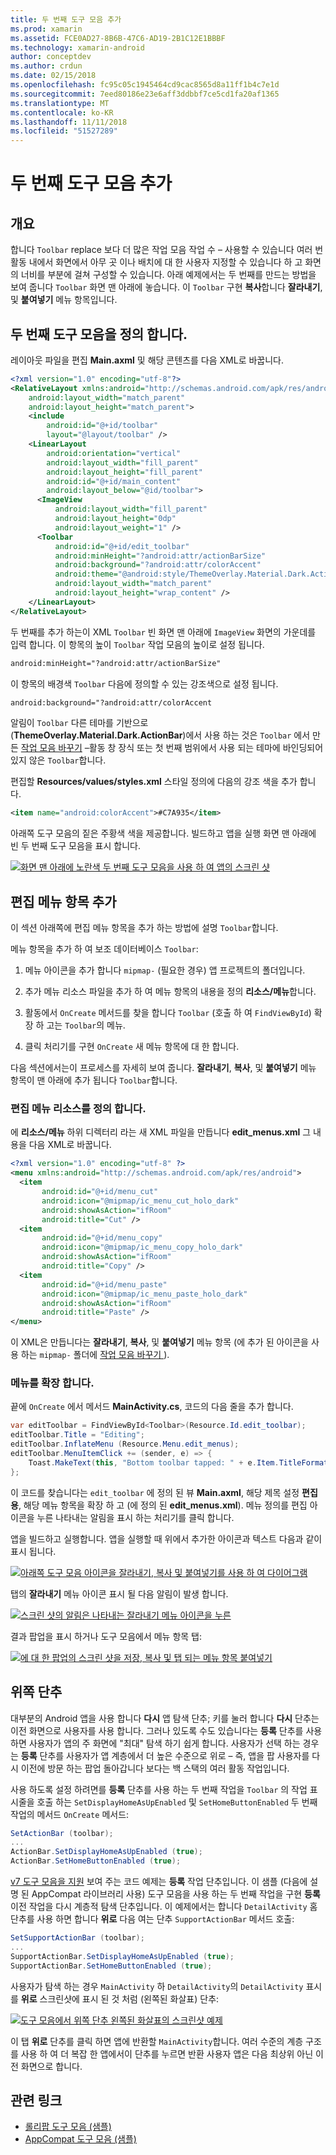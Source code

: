 ```yaml
---
title: 두 번째 도구 모음 추가
ms.prod: xamarin
ms.assetid: FCE0AD27-8B6B-47C6-AD19-2B1C12E1BBBF
ms.technology: xamarin-android
author: conceptdev
ms.author: crdun
ms.date: 02/15/2018
ms.openlocfilehash: fc95c05c1945464cd9cac8565d8a11ff1b4c7e1d
ms.sourcegitcommit: 7eed80186e23e6aff3ddbbf7ce5cd1fa20af1365
ms.translationtype: MT
ms.contentlocale: ko-KR
ms.lasthandoff: 11/11/2018
ms.locfileid: "51527289"
---
```

# <a name="adding-a-second-toolbar"></a>두 번째 도구 모음 추가


## <a name="overview"></a>개요 

합니다 `Toolbar` replace 보다 더 많은 작업 모음 작업 수 &ndash; 사용할 수 있습니다 여러 번 활동 내에서 화면에서 아무 곳 이나 배치에 대 한 사용자 지정할 수 있습니다 하 고 화면의 너비를 부분에 걸쳐 구성할 수 있습니다. 아래 예제에서는 두 번째를 만드는 방법을 보여 줍니다 `Toolbar` 화면 맨 아래에 놓습니다. 이 `Toolbar` 구현 **복사**합니다 **잘라내기**, 및 **붙여넣기** 메뉴 항목입니다. 


## <a name="define-the-second-toolbar"></a>두 번째 도구 모음을 정의 합니다. 

레이아웃 파일을 편집 **Main.axml** 및 해당 콘텐츠를 다음 XML로 바꿉니다.

```xml
<?xml version="1.0" encoding="utf-8"?>
<RelativeLayout xmlns:android="http://schemas.android.com/apk/res/android"
    android:layout_width="match_parent"
    android:layout_height="match_parent">
    <include
        android:id="@+id/toolbar"
        layout="@layout/toolbar" />
    <LinearLayout
        android:orientation="vertical"
        android:layout_width="fill_parent"
        android:layout_height="fill_parent"
        android:id="@+id/main_content"
        android:layout_below="@id/toolbar">
      <ImageView
          android:layout_width="fill_parent"
          android:layout_height="0dp"
          android:layout_weight="1" />
      <Toolbar
          android:id="@+id/edit_toolbar"
          android:minHeight="?android:attr/actionBarSize"
          android:background="?android:attr/colorAccent"
          android:theme="@android:style/ThemeOverlay.Material.Dark.ActionBar"
          android:layout_width="match_parent"
          android:layout_height="wrap_content" />
    </LinearLayout>
</RelativeLayout>
```

두 번째를 추가 하는이 XML `Toolbar` 빈 화면 맨 아래에 `ImageView` 화면의 가운데를 입력 합니다. 이 항목의 높이 `Toolbar` 작업 모음의 높이로 설정 됩니다. 

```xml
android:minHeight="?android:attr/actionBarSize"
```

이 항목의 배경색 `Toolbar` 다음에 정의할 수 있는 강조색으로 설정 됩니다.

```xml
android:background="?android:attr/colorAccent
```

알림이 `Toolbar` 다른 테마를 기반으로 (**ThemeOverlay.Material.Dark.ActionBar**)에서 사용 하는 것은 `Toolbar` 에서 만든 [작업 모음 바꾸기](~/android/user-interface/controls/tool-bar/replacing-the-action-bar.md) &ndash;활동 창 장식 또는 첫 번째 범위에서 사용 되는 테마에 바인딩되어 있지 않은 `Toolbar`합니다.

편집할 **Resources/values/styles.xml** 스타일 정의에 다음의 강조 색을 추가 합니다. 

```xml
<item name="android:colorAccent">#C7A935</item>
```

아래쪽 도구 모음의 짙은 주황색 색을 제공합니다. 빌드하고 앱을 실행 화면 맨 아래에 빈 두 번째 도구 모음을 표시 합니다. 

[![화면 맨 아래에 노란색 두 번째 도구 모음을 사용 하 여 앱의 스크린 샷](adding-a-second-toolbar-images/01-second-toolbar-sml.png)](adding-a-second-toolbar-images/01-second-toolbar.png#lightbox)


 
## <a name="add-edit-menu-items"></a>편집 메뉴 항목 추가 

이 섹션 아래쪽에 편집 메뉴 항목을 추가 하는 방법에 설명 `Toolbar`합니다. 

메뉴 항목을 추가 하 여 보조 데이터베이스 `Toolbar`: 

1.  메뉴 아이콘을 추가 합니다 `mipmap-` (필요한 경우) 앱 프로젝트의 폴더입니다.

2.  추가 메뉴 리소스 파일을 추가 하 여 메뉴 항목의 내용을 정의 **리소스/메뉴**합니다. 

3.  활동에서 `OnCreate` 메서드를 찾을 합니다 `Toolbar` (호출 하 여 `FindViewById`) 확장 하 고는 `Toolbar`의 메뉴.

4.  클릭 처리기를 구현 `OnCreate` 새 메뉴 항목에 대 한 합니다. 

다음 섹션에서는이 프로세스를 자세히 보여 줍니다. **잘라내기**, **복사**, 및 **붙여넣기** 메뉴 항목이 맨 아래에 추가 됩니다 `Toolbar`합니다. 



### <a name="define-the-edit-menu-resource"></a>편집 메뉴 리소스를 정의 합니다.

에 **리소스/메뉴** 하위 디렉터리 라는 새 XML 파일을 만듭니다 **edit_menus.xml** 그 내용을 다음 XML로 바꿉니다.

```xml
<?xml version="1.0" encoding="utf-8" ?>
<menu xmlns:android="http://schemas.android.com/apk/res/android">
  <item
       android:id="@+id/menu_cut"
       android:icon="@mipmap/ic_menu_cut_holo_dark"
       android:showAsAction="ifRoom"
       android:title="Cut" />
  <item
       android:id="@+id/menu_copy"
       android:icon="@mipmap/ic_menu_copy_holo_dark"
       android:showAsAction="ifRoom"
       android:title="Copy" />
  <item
       android:id="@+id/menu_paste"
       android:icon="@mipmap/ic_menu_paste_holo_dark"
       android:showAsAction="ifRoom"
       android:title="Paste" />
</menu>
```

이 XML은 만듭니다는 **잘라내기**, **복사**, 및 **붙여넣기** 메뉴 항목 (에 추가 된 아이콘을 사용 하는 `mipmap-` 폴더에 [작업 모음 바꾸기 ](~/android/user-interface/controls/tool-bar/replacing-the-action-bar.md)).



### <a name="inflate-the-menus"></a>메뉴를 확장 합니다.

끝에 `OnCreate` 에서 메서드 **MainActivity.cs**, 코드의 다음 줄을 추가 합니다. 

```csharp
var editToolbar = FindViewById<Toolbar>(Resource.Id.edit_toolbar);
editToolbar.Title = "Editing";
editToolbar.InflateMenu (Resource.Menu.edit_menus);
editToolbar.MenuItemClick += (sender, e) => {
    Toast.MakeText(this, "Bottom toolbar tapped: " + e.Item.TitleFormatted, ToastLength.Short).Show();
};
```

이 코드를 찾습니다는 `edit_toolbar` 에 정의 된 뷰 **Main.axml**, 해당 제목 설정 **편집용**, 해당 메뉴 항목을 확장 하 고 (에 정의 된 **edit_menus.xml**). 메뉴 정의를 편집 아이콘을 누른 나타내는 알림을 표시 하는 처리기를 클릭 합니다. 

앱을 빌드하고 실행합니다. 앱을 실행할 때 위에서 추가한 아이콘과 텍스트 다음과 같이 표시 됩니다. 

[![아래쪽 도구 모음 아이콘을 잘라내기, 복사 및 붙여넣기를 사용 하 여 다이어그램](adding-a-second-toolbar-images/02-bottom-toolbar-sml.png)](adding-a-second-toolbar-images/02-bottom-toolbar.png#lightbox)

탭의 **잘라내기** 메뉴 아이콘 표시 될 다음 알림이 발생 합니다. 

[![스크린 샷의 알림은 나타내는 잘라내기 메뉴 아이콘을 누른](adding-a-second-toolbar-images/03-bottom-tapped-sml.png)](adding-a-second-toolbar-images/03-bottom-tapped.png#lightbox)

결과 팝업을 표시 하거나 도구 모음에서 메뉴 항목 탭: 

[![에 대 한 팝업의 스크린 샷을 저장, 복사 및 탭 되는 메뉴 항목 붙여넣기](adding-a-second-toolbar-images/04-menu-action-sml.png)](adding-a-second-toolbar-images/04-menu-action.png#lightbox)



## <a name="the-up-button"></a>위쪽 단추 

대부분의 Android 앱을 사용 합니다 **다시** 앱 탐색 단추; 키를 눌러 합니다 **다시** 단추는 이전 화면으로 사용자를 사용 합니다.
그러나 있도록 수도 있습니다는 **등록** 단추를 사용 하면 사용자가 앱의 주 화면에 "최대" 탐색 하기 쉽게 합니다. 사용자가 선택 하는 경우는 **등록** 단추를 사용자가 앱 계층에서 더 높은 수준으로 위로 &ndash; 즉, 앱을 팝 사용자를 다시 이전에 방문 하는 팝업 돌아갑니다 보다는 백 스택의 여러 활동 작업입니다. 

사용 하도록 설정 하려면를 **등록** 단추를 사용 하는 두 번째 작업을 `Toolbar` 의 작업 표시줄을 호출 하는 `SetDisplayHomeAsUpEnabled` 및 `SetHomeButtonEnabled` 두 번째 작업의 메서드 `OnCreate` 메서드:

```csharp
SetActionBar (toolbar);
...
ActionBar.SetDisplayHomeAsUpEnabled (true);
ActionBar.SetHomeButtonEnabled (true);
```

[v7 도구 모음을 지원](https://developer.xamarin.com/samples/monodroid/Supportv7/AppCompat/Toolbar/) 보여 주는 코드 예제는 **등록** 작업 단추입니다. 이 샘플 (다음에 설명 된 AppCompat 라이브러리 사용) 도구 모음을 사용 하는 두 번째 작업을 구현 **등록** 이전 작업을 다시 계층적 탐색 단추입니다. 이 예제에서는 합니다 `DetailActivity` 홈 단추를 사용 하면 합니다 **위로** 다음 여는 단추 `SupportActionBar` 메서드 호출: 

```csharp
SetSupportActionBar (toolbar);
...
SupportActionBar.SetDisplayHomeAsUpEnabled (true);
SupportActionBar.SetHomeButtonEnabled (true);
```

사용자가 탐색 하는 경우 `MainActivity` 하 `DetailActivity`의 `DetailActivity` 표시를 **위로** 스크린샷에 표시 된 것 처럼 (왼쪽된 화살표) 단추:

[![도구 모음에서 위쪽 단추 왼쪽된 화살표의 스크린샷 예제](adding-a-second-toolbar-images/05-up-button-sml.png)](adding-a-second-toolbar-images/05-up-button.png#lightbox)

이 탭 **위로** 단추를 클릭 하면 앱에 반환할 `MainActivity`합니다. 여러 수준의 계층 구조를 사용 하 여 더 복잡 한 앱에서이 단추를 누르면 반환 사용자 앱은 다음 최상위 아닌 이전 화면으로 합니다. 



## <a name="related-links"></a>관련 링크

- [롤리팝 도구 모음 (샘플)](https://developer.xamarin.com/samples/monodroid/android5.0/Toolbar/)
- [AppCompat 도구 모음 (샘플)](https://developer.xamarin.com/samples/monodroid/Supportv7/AppCompat/Toolbar/)

